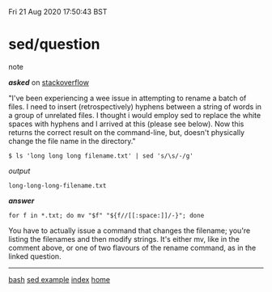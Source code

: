Fri 21 Aug 2020 17:50:43 BST

# sed/question
note

***asked*** on [stackoverflow](https://stackoverflow.com/questions/63526339/how-to-employ-sed-correctly-to-replace-all-the-white-spaces-with-hyphens-in-long)

"I've been experiencing a wee issue in attempting to rename a batch of files. I need to insert (retrospectively) hyphens between a string of words in a group of unrelated files. I thought i would employ sed to replace the white spaces with hyphens and I arrived at this (please see below). Now this returns the correct result on the command-line, but, doesn't physically change the file name in the directory."

    $ ls 'long long long filename.txt' | sed 's/\s/-/g'    

*output*

    long-long-long-filename.txt

***answer***

    for f in *.txt; do mv "$f" "${f//[[:space:]]/-}"; done

You have to actually issue a command that changes the filename; you're listing the filenames and then modify strings. It's either mv, like in the comment above, or one of two flavours of the rename command, as in the linked question.

___
[bash](./bash-index.md)
[sed example](./sed-eg.md)
[index](./index-file.md)
[home](./home.md)

